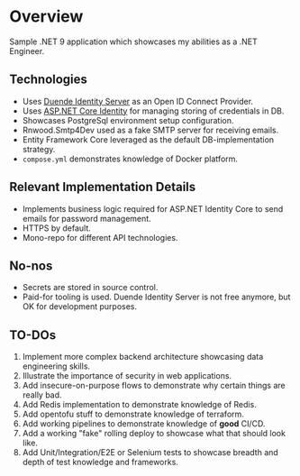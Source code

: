 # Overview

Sample .NET 9 application which showcases my abilities as a .NET Engineer.

## Technologies

- Uses [Duende Identity Server](https://docs.duendesoftware.com/identityserver/) as an Open ID Connect Provider.
- Uses [ASP.NET Core Identity](https://learn.microsoft.com/en-us/aspnet/core/security/authentication/identity?view=aspnetcore-9.0&tabs=visual-studio) for managing storing of credentials in DB.
- Showcases PostgreSql environment setup configuration.
- Rnwood.Smtp4Dev used as a fake SMTP server for receiving emails.
- Entity Framework Core leveraged as the default DB-implementation strategy.
- `compose.yml` demonstrates knowledge of Docker platform.

## Relevant Implementation Details
- Implements business logic required for ASP.NET Identity Core to send emails for password management.
- HTTPS by default.
- Mono-repo for different API technologies.

## No-nos 
- Secrets are stored in source control.
- Paid-for tooling is used.  Duende Identity Server is not free anymore, but OK for development purposes.

## TO-DOs
1. Implement more complex backend architecture showcasing data engineering skills.
1. Illustrate the importance of security in web applications.
1. Add insecure-on-purpose flows to demonstrate why certain things are really bad.
1. Add Redis implementation to demonstrate knowledge of Redis.
1. Add opentofu stuff to demonstrate knowledge of terraform.
1. Add working pipelines to demonstrate knowledge of **good** CI/CD.
1. Add a working "fake" rolling deploy to showcase what that should look like.
1. Add Unit/Integration/E2E or Selenium tests to showcase breadth and depth of test knowledge and frameworks.